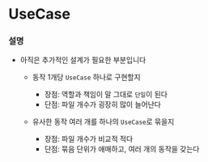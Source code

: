 #  UseCase

### 설명

- 아직은 추가적인 설계가 필요한 부분입니다
    - 동작 1개당 `UseCase` 하나로 구현할지
        - 장점: 역할과 책임이 말 그대로 `단일`이 된다
        - 단점: 파일 개수가 굉장히 많이 늘어난다
    
    - 유사한 동작 여러 개를 하나의 `UseCase`로 묶을지
        - 장점: 파일 개수가 비교적 적다
        - 단점: 묶음 단위가 애매하고, 여러 개의 동작을 갖는다

